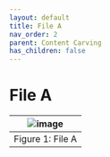 ```yaml
---
layout: default
title: File A
nav_order: 2
parent: Content Carving
has_children: false
---
```


# File A

|![image](../resources/FileA.png)|
|:--:|
|Figure 1: File A|
